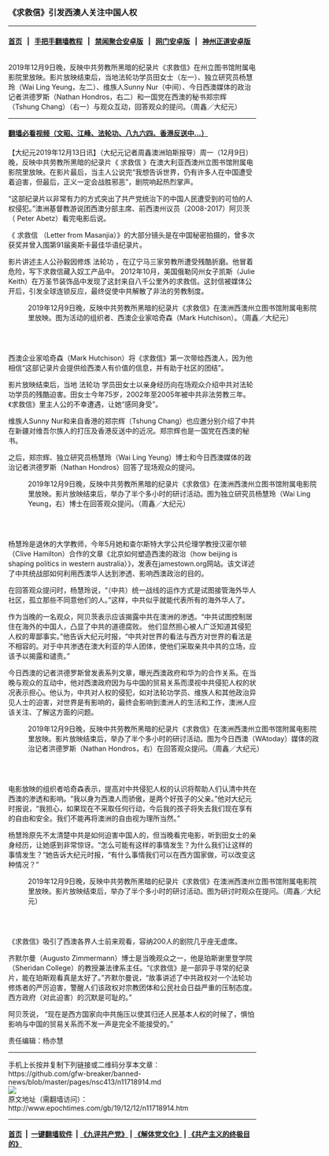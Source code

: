### 《求救信》引发西澳人关注中国人权
------------------------

#### [首页](https://github.com/gfw-breaker/banned-news/blob/master/README.md) &nbsp;&nbsp;|&nbsp;&nbsp; [手把手翻墙教程](https://github.com/gfw-breaker/guides/wiki) &nbsp;&nbsp;|&nbsp;&nbsp; [禁闻聚合安卓版](https://github.com/gfw-breaker/bn-android) &nbsp;&nbsp;|&nbsp;&nbsp; [网门安卓版](https://github.com/oGate2/oGate) &nbsp;&nbsp;|&nbsp;&nbsp; [神州正道安卓版](https://github.com/SzzdOgate/update) 



<div><img alt="" class="aligncenter wp-post-image" src="http://i.epochtimes.com/assets/uploads/2019/12/1912121138061154-600x400.jpg"/>
<div class="red16 caption">
 <p>
  2019年12月9日晚，反映中共劳教所黑暗的纪录片《求救信》在州立图书馆附属电影院里放映。影片放映结束后，当地法轮功学员田女士（左一）、独立研究员杨慧玲（Wai Ling Yeung，左二）、维族人Sunny Nur（中间）、今日西澳媒体的政治记者洪德罗斯（Nathan Hondros，右二）和一国党在西澳的秘书郑宗辉（Tshung Chang）（右一）与观众互动，回答观众的提问。（周鑫／大纪元）
 </p>
</div>
</div><hr/>

#### [翻墙必看视频（文昭、江峰、法轮功、八九六四、香港反送中...）](https://github.com/gfw-breaker/banned-news/blob/master/pages/link3.md)

<div><p>
 【大纪元2019年12月13日讯】（大纪元记者周鑫澳洲珀斯报导）周一（12月9日）晚，反映中共劳教所黑暗的纪录片《
 <ok href="http://www.epochtimes.com/gb/tag/%E6%B1%82%E6%95%91%E4%BF%A1.html">
  求救信
 </ok>
 》在澳大利亚西澳州立图书馆附属电影院里放映。在影片最后，当主人公说完“我想告诉世界，仍有许多人在中国遭受着迫害，但最后，正义一定会战胜邪恶”，剧院响起热烈掌声。
</p>
<p>
 “这部纪录片以非常有力的方式突出了共产党统治下的中国人民遭受到的可怕的人权侵犯。”澳洲基督教游说团西澳分部主席、前西澳州议员（2008-2017）阿贝茨（ Peter Abetz）看完电影后说。
</p>
<p>
 《
 <ok href="http://www.epochtimes.com/gb/tag/%E6%B1%82%E6%95%91%E4%BF%A1.html">
  求救信
 </ok>
 （Letter from Masanjia）》的大部分镜头是在中国秘密拍摄的，曾多次获奖并曾入围第91届奥斯卡最佳华语纪录片。
</p>
<p>
 影片讲述主人公孙毅因修炼
 <ok href="http://www.epochtimes.com/gb/tag/%E6%B3%95%E8%BD%AE%E5%8A%9F.html">
  法轮功
 </ok>
 ，在辽宁马三家劳教所遭受残酷折磨。他冒着危险，写下求救信藏入奴工产品中。 2012年10月，美国俄勒冈州女子凯斯（Julie Keith）在万圣节装饰品中发现了这封来自八千公里外的求救信。这封信被媒体公开后，引发全球连锁反应，最终促使中共解散了非法的劳教制度。
</p>
<figure class="wp-caption aligncenter" id="attachment_11718938" style="width: 600px">
 <ok href="http://i.epochtimes.com/assets/uploads/2019/12/1912121138161154.jpg">
  <img alt="" class="size-large wp-image-11718938" src="http://i.epochtimes.com/assets/uploads/2019/12/1912121138161154-600x397.jpg" title=""/>
 </ok>
 <br/><figcaption class="wp-caption-text">
  2019年12月9日晚，反映中共劳教所黑暗的纪录片《求救信》在澳洲西澳州立图书馆附属电影院里放映。图为活动的组织者、西澳企业家哈奇森（Mark Hutchison）。（周鑫／大纪元）
 </figcaption><br/>
</figure><br/>
<p>
 西澳企业家哈奇森（Mark Hutchison）将《求救信》第一次带给西澳人，因为他相信“这部记录片会提供给西澳人有价值的信息，并有助于社区的团结”。
</p>
<p>
 影片放映结束后，当地
 <ok href="http://www.epochtimes.com/gb/tag/%E6%B3%95%E8%BD%AE%E5%8A%9F.html">
  法轮功
 </ok>
 学员田女士以亲身经历向在场观众介绍中共对法轮功学员的残酷迫害。田女士今年75岁，2002年至2005年被中共非法劳教三年。《求救信》里主人公的不幸遭遇，让她“感同身受”。
</p>
<p>
 维族人Sunny Nur和来自香港的郑宗辉（Tshung Chang）也应邀分别介绍了中共在新疆对维吾尔族人的打压及香港反送中的近况。郑宗辉也是一国党在西澳的秘书。
</p>
<p>
 之后，郑宗辉、独立研究员杨慧玲（Wai Ling Yeung）博士和今日西澳媒体的政治记者洪德罗斯（Nathan Hondros）回答了现场观众的提问。
</p>
<figure class="wp-caption aligncenter" id="attachment_11718939" style="width: 600px">
 <ok href="http://i.epochtimes.com/assets/uploads/2019/12/1912121138261154.jpg">
  <img alt="" class="size-large wp-image-11718939" src="http://i.epochtimes.com/assets/uploads/2019/12/1912121138261154-600x397.jpg" title=""/>
 </ok>
 <br/><figcaption class="wp-caption-text">
  2019年12月9日晚，反映中共劳教所黑暗的纪录片《求救信》在澳洲西澳州立图书馆附属电影院里放映。影片放映结束后，举办了半个多小时的研讨活动。图为独立研究员杨慧玲（Wai Ling Yeung，右）博士在回答观众提问。（周鑫／大纪元）
 </figcaption><br/>
</figure><br/>
<p>
 杨慧玲是退休的大学教师，今年5月她和查尔斯特大学公共伦理学教授汉密尔顿（Clive Hamilton）合作的文章《北京如何塑造西澳的政治（how beijing is shaping politics in western australia）》，发表在jamestown.org网站。该文详述了中共统战部如何利用西澳华人达到渗透、影响西澳政治的目的。
</p>
<p>
 在回答观众提问时，杨慧玲说，“（中共）统一战线的运作方式是试图接管海外华人社区，孤立那些不同意他们的人。”这样，中共似乎就能代表所有的海外华人了。
</p>
<p>
 作为当晚的一名观众，阿贝茨表示应该揭露中共在澳洲的渗透。“中共试图控制居住在海外的中国人，凸显了中共的道德腐败。 他们显然担心被人广泛知道其侵犯人权的卑鄙事实。”他告诉大纪元时报，“中共对世界的看法与西方对世界的看法是不相容的。对于中共渗透在澳大利亚的华人团体，使他们采取亲共中共的立场，应该予以揭露和谴责。”
</p>
<p>
 今日西澳的记者洪德罗斯曾发表系列文章，曝光西澳政府和华为的合作关系。在当晚与观众的互动中，他对西澳政府因为与中国的贸易关系而漠视中共侵犯人权的状况表示担心。他认为，中共对人权的侵犯，如对法轮功学员、维族人和其他政治异见人士的迫害，对世界是有影响的，最终会影响到澳洲人的生活和工作，澳洲人应该关注、了解这方面的问题。
</p>
<figure class="wp-caption aligncenter" id="attachment_11718940" style="width: 600px">
 <ok href="http://i.epochtimes.com/assets/uploads/2019/12/1912121138361154.jpg">
  <img alt="" class="size-large wp-image-11718940" src="http://i.epochtimes.com/assets/uploads/2019/12/1912121138361154-600x397.jpg" title=""/>
 </ok>
 <br/><figcaption class="wp-caption-text">
  2019年12月9日晚，反映中共劳教所黑暗的纪录片《求救信》在澳洲西澳州立图书馆附属电影院里放映。影片放映结束后，举办了半个多小时的研讨活动。图为今日西澳（WAtoday）媒体的政治记者洪德罗斯（Nathan Hondros，右）在回答观众提问。（周鑫／大纪元）
 </figcaption><br/>
</figure><br/>
<p>
 电影放映的组织者哈奇森表示，提高对中共侵犯人权的认识将帮助人们认清中共在西澳的渗透和影响。“我以身为西澳人而骄傲，是两个好孩子的父亲。”他对大纪元时报说，“我担心，如果现在不采取任何行动，今后我的孩子将失去我们现在享有的自由和安全。我们不能再将澳洲的自由视为理所当然。”
</p>
<p>
 杨慧玲原先不太清楚中共是如何迫害中国人的，但当晚看完电影，听到田女士的亲身经历，让她感到非常惊讶。“怎么可能有这样的事情发生？为什么我们让这样的事情发生？”她告诉大纪元时报，“有什么事情我们可以在西方国家做，可以改变这种情况？”
</p>
<figure class="wp-caption aligncenter" id="attachment_11718941" style="width: 600px">
 <ok href="http://i.epochtimes.com/assets/uploads/2019/12/1912121138471154.jpg">
  <img alt="" class="size-large wp-image-11718941" src="http://i.epochtimes.com/assets/uploads/2019/12/1912121138471154-600x397.jpg" title=""/>
 </ok>
 <br/><figcaption class="wp-caption-text">
  2019年12月9日晚，反映中共劳教所黑暗的纪录片《求救信》在澳洲西澳州立图书馆附属电影院里放映。影片放映结束后，举办了半个多小时的研讨活动。图为研讨时观众在提问。（周鑫／大纪元）
 </figcaption><br/>
</figure><br/>
<p>
 《求救信》吸引了西澳各界人士前来观看，容纳200人的剧院几乎座无虚席。
</p>
<p>
 齐默尔曼（Augusto Zimmermann）博士是当晚观众之一，他是珀斯谢里登学院（Sheridan College）的教授兼法律系主任。“《求救信》是一部异乎寻常的纪录片，能在珀斯观看真是太好了。”齐默尔曼说，“故事讲述了中共政权对一个法轮功修炼者的严厉迫害，警醒人们该政权对宗教团体和公民社会日益严重的压制态度。西方政府（对此迫害）的沉默是可耻的。”
</p>
<p>
 阿贝茨说， “现在是西方国家向中共施压以使其归还人民基本人权的时候了，惧怕影响与中国的贸易关系而不发一声是完全不能接受的。”
</p>
<p>
 责任编辑：杨亦慧
</p>
</div>
<hr/>
手机上长按并复制下列链接或二维码分享本文章：<br/>
https://github.com/gfw-breaker/banned-news/blob/master/pages/nsc413/n11718914.md <br/>
<a href='https://github.com/gfw-breaker/banned-news/blob/master/pages/nsc413/n11718914.md'><img src='https://github.com/gfw-breaker/banned-news/blob/master/pages/nsc413/n11718914.md.png'/></a> <br/>
原文地址（需翻墙访问）：http://www.epochtimes.com/gb/19/12/12/n11718914.htm


------------------------
#### [首页](https://github.com/gfw-breaker/banned-news/blob/master/README.md) &nbsp;|&nbsp; [一键翻墙软件](https://github.com/gfw-breaker/nogfw/blob/master/README.md) &nbsp;| [《九评共产党》](https://github.com/gfw-breaker/9ping.md/blob/master/README.md#九评之一评共产党是什么) | [《解体党文化》](https://github.com/gfw-breaker/jtdwh.md/blob/master/README.md) | [《共产主义的终极目的》](https://github.com/gfw-breaker/gczydzjmd.md/blob/master/README.md)


<img src='http://gfw-breaker.win/banned-news/pages/nsc413/n11718914.md' width='0px' height='0px'/>